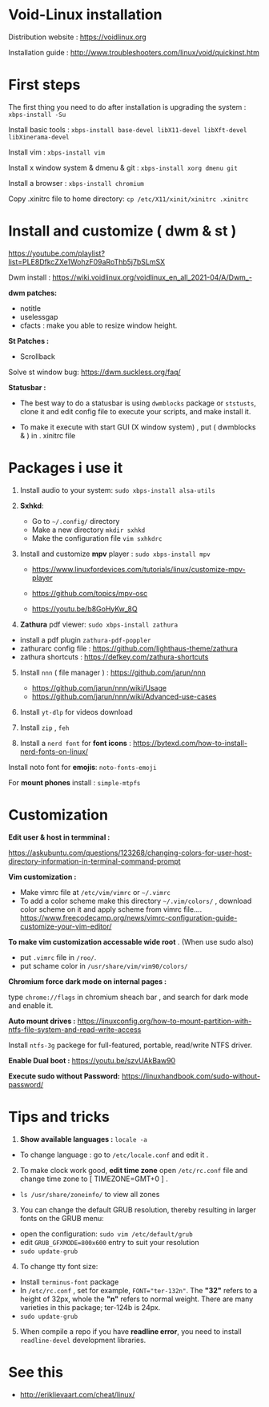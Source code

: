 # Void-Linux installation
Distribution website : https://voidlinux.org 

Installation guide : http://www.troubleshooters.com/linux/void/quickinst.htm

# First steps

The first thing you need to do after installation is upgrading the system : 
` xbps-install -Su `

Install basic tools : 
` xbps-install base-devel libX11-devel libXft-devel libXinerama-devel `

Install vim : ` xbps-install vim `

Install x window system & dmenu & git : 
` xbps-install xorg dmenu git `

Install a browser :
` xbps-install chromium `

Copy .xinitrc file to home directory:
` cp /etc/X11/xinit/xinitrc .xinitrc `

# Install and customize ( dwm & st )

https://youtube.com/playlist?list=PLE8DfkcZXe1WohzF09aRoThb5j7bSLmSX

Dwm install : https://wiki.voidlinux.org/voidlinux_en_all_2021-04/A/Dwm_-

**dwm patches:**
- notitle
- uselessgap
- cfacts : make you able to resize window height.

**St Patches :**
- Scrollback 

Solve st window bug: https://dwm.suckless.org/faq/

**Statusbar :** 
- The best way to do a statusbar is using `dwmblocks` package or `ststusts`, clone it and edit config file to execute your scripts, and make install it.

- To make it execute with start GUI (X window system) , put ( dwmblocks & ) in . xinitrc file

# Packages i use it
1. Install audio to your system: `sudo xbps-install alsa-utils` 

2. **Sxhkd**:
    - Go to ` ~/.config/ ` directory
    - Make a new directory ` mkdir sxhkd `
    - Make the configuration file ` vim sxhkdrc ` 
    
3. Install  and customize **mpv** player : `sudo xbps-install mpv`
    - https://www.linuxfordevices.com/tutorials/linux/customize-mpv-player

    - https://github.com/topics/mpv-osc

    - https://youtu.be/b8GoHyKw_8Q


4. **Zathura** pdf viewer: `sudo xbps-install zathura`
- install a pdf plugin ` zathura-pdf-poppler `
- zathurarc config file :  https://github.com/lighthaus-theme/zathura
- zathura shortcuts :
https://defkey.com/zathura-shortcuts

5. Install `nnn` ( file manager ) :
https://github.com/jarun/nnn 
    - https://github.com/jarun/nnn/wiki/Usage
    - https://github.com/jarun/nnn/wiki/Advanced-use-cases

6. Install `yt-dlp` for videos download

7. Install `zip` , `feh`

8. Install a `nerd font` for **font icons** :
https://bytexd.com/how-to-install-nerd-fonts-on-linux/

Install noto font for **emojis**:
` noto-fonts-emoji `

For **mount phones** install :
` simple-mtpfs `

# Customization
**Edit user & host in termminal :**

https://askubuntu.com/questions/123268/changing-colors-for-user-host-directory-information-in-terminal-command-prompt

**Vim customization :**

- Make vimrc file at ` /etc/vim/vimrc ` or ` ~/.vimrc `
- To add a color scheme make this directory `~/.vim/colors/` , download color scheme on it and apply scheme from  vimrc file....
https://www.freecodecamp.org/news/vimrc-configuration-guide-customize-your-vim-editor/

**To make vim customization accessable wide root** . (When use sudo also)

- put ` .vimrc ` file in `/roo/`.
- put schame color in `/usr/share/vim/vim90/colors/`

**Chromium force dark mode on internal pages :**

type ` chrome://flags ` in chromium sheach bar , and search for dark mode and enable it.

**Auto mount drives :**
https://linuxconfig.org/how-to-mount-partition-with-ntfs-file-system-and-read-write-access

Install `ntfs-3g` packege for full-featured, portable, read/write NTFS driver.

**Enable Dual boot :**
https://youtu.be/szvUAkBaw90

**Execute sudo without Password:**
https://linuxhandbook.com/sudo-without-password/


# Tips and tricks
1. **Show available languages :** `locale -a `
- To change language : go to ` /etc/locale.conf ` and edit it .

2. To make clock work good, **edit time zone** open ` /etc/rc.conf ` file and change time zone to [ TIMEZONE=GMT+0 ] .
- ` ls /usr/share/zoneinfo/ ` to view all zones

3. You can change the default GRUB resolution, thereby resulting in larger fonts on the GRUB menu:
- open the configuration: ` sudo vim /etc/default/grub `
- edit ` GRUB_GFXMODE=800x600 ` entry to suit your resolution
- ` sudo update-grub `


4. To change tty font size:
- Install `terminus-font` package 
- In `/etc/rc.conf` , set for example, ` FONT="ter-132n" `. The **"32"** refers to a height of 32px, whole the **"n"** refers to normal weight. There are many varieties in this package; ter-124b is 24px.
- ` sudo update-grub `

5. When compile a repo if you have **readline error**, you need to install ` readline-devel ` development libraries.

# See this
- http://eriklievaart.com/cheat/linux/

